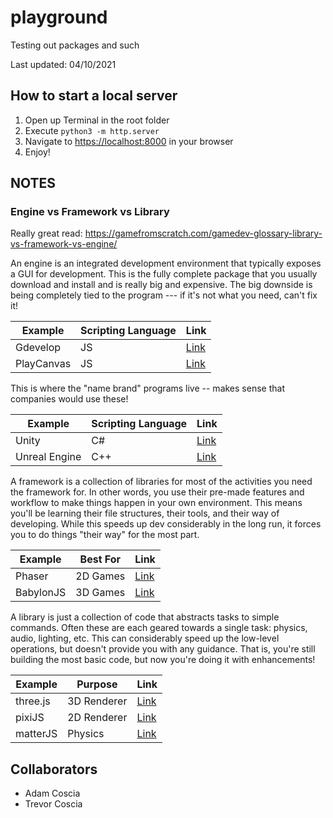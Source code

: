 # playground

Testing out packages and such

Last updated: 04/10/2021

## How to start a local server

1. Open up Terminal in the root folder
2. Execute `python3 -m http.server`
3. Navigate to <https://localhost:8000> in your browser
4. Enjoy!

## NOTES

### Engine vs Framework vs Library

Really great read: <https://gamefromscratch.com/gamedev-glossary-library-vs-framework-vs-engine/>

An engine is an integrated development environment that typically exposes a GUI for development.
This is the fully complete package that you usually download and install and is really big and expensive.
The big downside is being completely tied to the program --- if it's not what you need, can't fix it!

| Example | Scripting Language | Link |
| --- | --- | --- |
| Gdevelop | JS | [Link](https://gdevelop-app.com/) |
| PlayCanvas | JS | [Link](https://playcanvas.com/) |

This is where the "name brand" programs live -- makes sense that companies would use these!

| Example | Scripting Language | Link |
| --- | --- | --- |
| Unity | C# | [Link](https://unity.com/) |
| Unreal Engine | C++ | [Link](https://www.unrealengine.com/en-US/) |

A framework is a collection of libraries for most of the activities you need the framework for.
In other words, you use their pre-made features and workflow to make things happen in your own environment.
This means you'll be learning their file structures, their tools, and their way of developing.
While this speeds up dev considerably in the long run, it forces you to do things "their way" for the most part.

| Example | Best For | Link |
| --- | --- | --- |
| Phaser | 2D Games | [Link](https://phaser.io/) |
| BabylonJS | 3D Games | [Link](https://www.babylonjs.com/) |

A library is just a collection of code that abstracts tasks to simple commands.
Often these are each geared towards a single task: physics, audio, lighting, etc.
This can considerably speed up the low-level operations, but doesn't provide you with any guidance.
That is, you're still building the most basic code, but now you're doing it with enhancements!

| Example | Purpose | Link |
| --- | --- | --- |
| three.js | 3D Renderer | [Link](https://threejs.org/) |
| pixiJS | 2D Renderer | [Link](https://www.pixijs.com/) |
| matterJS | Physics | [Link](https://brm.io/matter-js/) |

## Collaborators

- Adam Coscia
- Trevor Coscia
